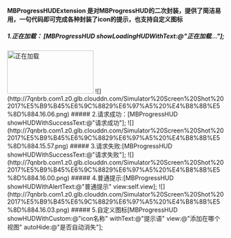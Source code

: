 #### MBProgressHUDExtension 是对MBProgressHUD的二次封装，提供了简洁易用，一句代码即可完成各种封装了icon的提示，也支持自定义图标
##### 1.正在加载： [MBProgressHUD showLoadingHUDWithText:@"正在加载..."];
<img src="http://7qnbrb.com1.z0.glb.clouddn.com/Simulator%20Screen%20Shot%202017%E5%B9%B45%E6%9C%8829%E6%97%A5%20%E4%B8%8B%E5%8D%884.16.06.png" alt="正在加载" title="正在加载" width="200" height="100"/>
![](http://7qnbrb.com1.z0.glb.clouddn.com/Simulator%20Screen%20Shot%202017%E5%B9%B45%E6%9C%8829%E6%97%A5%20%E4%B8%8B%E5%8D%884.16.06.png)
##### 2.请求成功：[MBProgressHUD showHUDWithSuccessText:@"请求成功"];
![](http://7qnbrb.com1.z0.glb.clouddn.com/Simulator%20Screen%20Shot%202017%E5%B9%B45%E6%9C%8829%E6%97%A5%20%E4%B8%8B%E5%8D%884.15.57.png)
##### 3.请求失败:[MBProgressHUD showHUDWithSuccessText:@"请求失败"];
![](http://7qnbrb.com1.z0.glb.clouddn.com/Simulator%20Screen%20Shot%202017%E5%B9%B45%E6%9C%8829%E6%97%A5%20%E4%B8%8B%E5%8D%884.16.00.png)
##### 4.普通提示:[MBProgressHUD showHUDWithAlertText:@"普通提示" view:self.view];
![](http://7qnbrb.com1.z0.glb.clouddn.com/Simulator%20Screen%20Shot%202017%E5%B9%B45%E6%9C%8829%E6%97%A5%20%E4%B8%8B%E5%8D%884.16.03.png)
##### 5.自定义图标[MBProgressHUD showHUDWithCustom:@"icon名称" withText:@"提示语" view:@"添加在哪个视图" autoHide:@"是否自动消失"];



